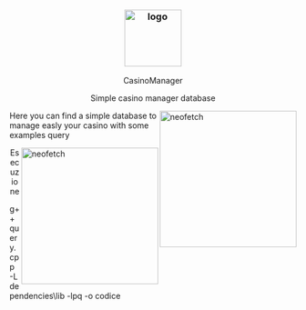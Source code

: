 <h3 align="center"><img src="https://media.istockphoto.com/photos/the-croupier-holds-a-roulette-ball-in-a-casino-in-his-hand-picture-id1158005632?k=20&m=1158005632&s=612x612&w=0&h=DeeyqQewMX_Y3ZUnUoYEu7HriAXGVkf7WBOjCQjqrSc=)](https://www.google.com/url?sa=i&url=https%3A%2F%2Fsito-scommesse.com%2Fmigliori-siti-casino-online-sicuri%2F&psig=AOvVaw0jFOTxTDLFx-7w7gK2e9a2&ust=1653644298319000&source=images&cd=vfe&ved=0CAwQjRxqFwoTCOD54dXv_PcCFQAAAAAdAAAAABAJ)](https://www.google.com/url?sa=i&url=https%3A%2F%2Fsito-scommesse.com%2Fmigliori-siti-casino-online-sicuri%2F&psig=AOvVaw0jFOTxTDLFx-7w7gK2e9a2&ust=1653644298319000&source=images&cd=vfe&ved=0CAwQjRxqFwoTCOD54dXv_PcCFQAAAAAdAAAAABAU)" alt="logo" height="100px"></h3>
<p align="center">CasinoManager</p>

<p align="center">
  <p align="center">Simple casino manager database</p>
</p>

<img src="https://i.imgur.com/GFmC5Ad.png](https://www.google.com/url?sa=i&url=https%3A%2F%2Fwww.repubblica.it%2Fgiochi-e-scommesse%2Fgiochi-online%2F2020%2F05%2F21%2Fnews%2Fprincipato_di_monaco_via_libera_per_la_riapertura_del_casino_di_montecarlo_il_2_giugno-257638549%2F&psig=AOvVaw0jFOTxTDLFx-7w7gK2e9a2&ust=1653644298319000&source=images&cd=vfe&ved=0CAwQjRxqFwoTCOD54dXv_PcCFQAAAAAdAAAAABAO)" alt="neofetch" align="right" height="240px">

Here you can find a simple database to manage easly your casino with some examples query

<img src="https://i.imgur.com/lUrkQBN.png" alt="neofetch" align="right" height="240px">

<p align="center">
  <p align="center">Esecuzione</p>
</p>

g++ query.cpp -L dependencies\lib -lpq -o codice
